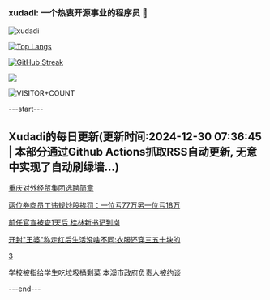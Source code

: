### xudadi: 一个热衷开源事业的程序员 👋

![xudadi](https://github-readme-stats-git-masterorgs-github-readme-stats-team.vercel.app/api?username=xudadi)

[![Top Langs](https://github-readme-stats.vercel.app/api/top-langs/?username=xudadi)](https://github.com/anuraghazra/github-readme-stats)

[![GitHub Streak](https://streak-stats.demolab.com?user=xudadi&locale=zh_Hans)](https://git.io/streak-stats)

![](https://raw.githubusercontent.com/xudadi/xudadi/main/assets/github-contribution-grid-snake.svg)

![VISITOR+COUNT](https://komarev.com/ghpvc/?username=xudadi&label=VISITOR+COUNT)


---start---

## Xudadi的每日更新(更新时间:2024-12-30 07:36:45 | 本部分通过Github Actions抓取RSS自动更新, 无意中实现了自动刷绿墙...)

[重庆对外经贸集团选聘简章](https://www.gongkaoleida.com/article/2247742)

[两位券商员工违规炒股挨罚：一位亏77万另一位亏18万](https://m.163.com/news/article/JKJUN0T305198CJN.html)

[前任官宣被查1天后 桂林新书记到岗](https://m.163.com/news/article/JKJLTD5E0530M570.html)

[开封"王婆"称走红后生活没啥不同:衣服还穿三五十块的](https://m.163.com/news/article/JKJOOJRL0530JPVV.html)

[3](https://m.163.com/touch/news/sub/domestic)

[学校被指给学生吃垃圾桶剩菜 本溪市政府负责人被约谈](https://m.163.com/news/article/JKJP16V0000189PS.html)

---end---
